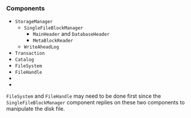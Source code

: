 ### Components

-   `StorageManager`
    -   `SingleFileBlockManager`
        -   `MainHeader` and `DatabaseHeader`
        -   `MetaBlockReader`
    -   `WriteAheadLog`
-   `Transaction`
-   `Catalog`
-   `FileSystem`
-   `FileHandle`
-   
-   

`FileSystem` and `FileHandle` may need to be done first since the `SingleFileBlockManager` component replies on these two components to manipulate the disk file.







